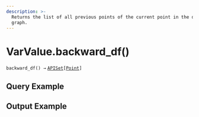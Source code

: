 ```yaml
---
description: >-
  Returns the list of all previous points of the current point in the data flow
  graph.
---
```


# VarValue.backward\_df()

`backward_df() →` [`APISet`](../../iterables/apiset.md)`[`[`Point`](../point/)`]`



## Query Example



## Output Example

